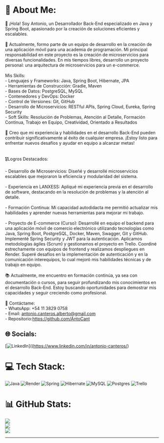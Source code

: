 # 💫 About Me:
👋 ¡Hola! Soy Antonio, un Desarrollador Back-End especializado en Java y Spring Boot, apasionado por la creación de soluciones eficientes y escalables.<br><br>💼 Actualmente, formo parte de un equipo de desarrollo en la creación de una aplicación móvil para una academia de programación. Mi principal responsabilidad en este proyecto es la creación de microservicios para diversas funcionalidades. En mis tiempos libres, desarrollo un proyecto personal: una arquitectura de microservicios para un e-commerce.<br><br>Mis Skills:<br>- Lenguajes y Frameworks: Java, Spring Boot, Hibernate, JPA<br>- Herramientas de Construcción: Gradle, Maven<br>- Bases de Datos: PostgreSQL, MySQL<br>- Contenedores y DevOps: Docker<br>- Control de Versiones: Git, GitHub<br>- Desarrollo de Microservicios: RESTful APIs, Spring Cloud, Eureka, Spring Security<br>- Soft Skills: Resolución de Problemas, Atención al Detalle, Formación Continua, Trabajo en Equipo, Creatividad, Orientado a Resultados<br><br>🚀 Creo que mi experiencia y habilidades en el desarrollo Back-End pueden contribuir significativamente al éxito de cualquier empresa. ¡Estoy listo para enfrentar nuevos desafíos y ayudar en equipo a alcanzar metas!<br><br><br>🎖️Logros Destacados:<br><br>- Desarrollo de Microservicios: Diseñé y desarrollé microservicios escalables que mejoraron la eficiencia y modularidad del sistema.<br><br>- Experiencia en LANXESS: Apliqué mi experiencia previa en el desarrollo de software, destacando en la resolución de problemas y la atención al detalle.<br><br>- Formación Continua: Mi capacidad autodidacta me permitió actualizar mis habilidades y aprender nuevas herramientas para mejorar mi trabajo.<br><br>- Proyecto de E-commerce (Curso): Desarrollé en equipo el backend para una aplicación móvil de comercio electrónico utilizando tecnologías como Java, Spring Boot, PostgreSQL, Docker, Maven, Swagger, Git y GitHub. Implementé Spring Security y JWT para la autenticación. Aplicamos metodologías ágiles (Scrum) y gestionamos el proyecto en Trello. Coordiné estrechamente con equipos de frontend y realizamos despliegues en Render. Superé desafíos en la implementación de autenticación y en la comunicación interequipos, lo cual mejoró mis habilidades técnicas y de trabajo en equipo.<br><br>📚 Actualmente, me encuentro en formación continúa, ya sea con documentación o cursos, para seguir profundizando mis conocimientos en el desarrollo Back-End. Estoy buscando oportunidades para demostrar mis capacidades y seguir creciendo como profesional.<br><br>📱 Contáctame:<br>- WhatsApp: +54 11 3829 0758<br>- Email: antonio.canteros.alberto@gmail.com<br>- Repositorio:https://github.com/AntoCant


## 🌐 Socials:
[![LinkedIn](https://img.shields.io/badge/LinkedIn-%230077B5.svg?logo=linkedin&logoColor=white)]((https://www.linkedin.com/in/antonio-canteros/) 

# 💻 Tech Stack:
![Java](https://img.shields.io/badge/java-%23ED8B00.svg?style=flat&logo=openjdk&logoColor=white) ![Render](https://img.shields.io/badge/Render-%46E3B7.svg?style=flat&logo=render&logoColor=white) ![Spring](https://img.shields.io/badge/spring-%236DB33F.svg?style=flat&logo=spring&logoColor=white) ![Hibernate](https://img.shields.io/badge/Hibernate-59666C?style=flat&logo=Hibernate&logoColor=white) ![MySQL](https://img.shields.io/badge/mysql-4479A1.svg?style=flat&logo=mysql&logoColor=white) ![Postgres](https://img.shields.io/badge/postgres-%23316192.svg?style=flat&logo=postgresql&logoColor=white) ![Trello](https://img.shields.io/badge/Trello-%23026AA7.svg?style=flat&logo=Trello&logoColor=white)
# 📊 GitHub Stats:
![](https://github-readme-stats.vercel.app/api?username=AntoCant&theme=dark&hide_border=true&include_all_commits=true&count_private=false)<br/>
![](https://github-readme-streak-stats.herokuapp.com/?user=AntoCant&theme=dark&hide_border=true)<br/>
![](https://github-readme-stats.vercel.app/api/top-langs/?username=AntoCant&theme=dark&hide_border=true&include_all_commits=true&count_private=false&layout=compact)

---


<!-- Proudly created with GPRM ( https://gprm.itsvg.in ) -->
